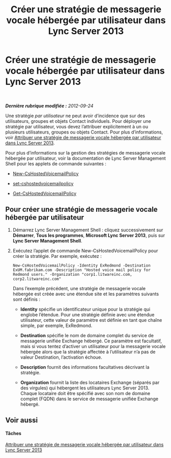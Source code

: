 ﻿---
title: Créer une stratégie de messagerie vocale hébergée par utilisateur dans Lync Server 2013
TOCTitle: Créer une stratégie de messagerie vocale hébergée par utilisateur dans Lync Server 2013
ms:assetid: 39018a7c-e0c3-46a2-be4e-05604ec67a50
ms:mtpsurl: https://technet.microsoft.com/fr-fr/library/Gg425867(v=OCS.15)
ms:contentKeyID: 49296906
ms.date: 05/20/2016
mtps_version: v=OCS.15
ms.translationtype: HT
---

# Créer une stratégie de messagerie vocale hébergée par utilisateur dans Lync Server 2013

 

_**Dernière rubrique modifiée :** 2012-09-24_

Une stratégie *par utilisateur* ne peut avoir d’incidence que sur des utilisateurs, groupes et objets Contact individuels. Pour déployer une stratégie par utilisateur, vous devez l’attribuer explicitement à un ou plusieurs utilisateurs, groupes ou objets Contact. Pour plus d’informations, voir [Attribuer une stratégie de messagerie vocale hébergée par utilisateur dans Lync Server 2013](lync-server-2013-assign-a-per-user-hosted-voice-mail-policy.md).

Pour plus d’informations sur la gestion des stratégies de messagerie vocale hébergée par utilisateur, voir la documentation de Lync Server Management Shell pour les applets de commande suivantes :

  - [New-CsHostedVoicemailPolicy](https://docs.microsoft.com/en-us/powershell/module/skype/New-CsHostedVoicemailPolicy)

  - [set-cshostedvoicemailpolicy](https://docs.microsoft.com/en-us/powershell/module/skype/Set-CsHostedVoicemailPolicy)

  - [Get-CsHostedVoicemailPolicy](https://docs.microsoft.com/en-us/powershell/module/skype/Get-CsHostedVoicemailPolicy)

## Pour créer une stratégie de messagerie vocale hébergée par utilisateur

1.  Démarrez Lync Server Management Shell : cliquez successivement sur **Démarrer**, **Tous les programmes**, **Microsoft Lync Server 2013**, puis sur **Lync Server Management Shell**.

2.  Exécutez l’applet de commande New-CsHostedVoicemailPolicy pour créer la stratégie. Par exemple, exécutez :
    
        New-CsHostedVoicemailPolicy -Identity ExRedmond -Destination ExUM.fabrikam.com -Description "Hosted voice mail policy for Redmond users." -Organization "corp1.litwareinc.com, corp2.litwareinc.com"
    
    Dans l’exemple précédent, une stratégie de messagerie vocale hébergée est créée avec une étendue site et les paramètres suivants sont définis :
    
      - **Identity** spécifie un identificateur unique pour la stratégie qui englobe l’étendue. Pour une stratégie définie avec une étendue utilisateur, cette valeur de paramètre est définie en tant que chaîne simple, par exemple, ExRedmond.
    
      - **Destination** spécifie le nom de domaine complet du service de messagerie unifiée Exchange hébergé. Ce paramètre est facultatif, mais si vous tentez d’activer un utilisateur pour la messagerie vocale hébergée alors que la stratégie affectée à l’utilisateur n’a pas de valeur Destination, l’activation échoue.
    
      - **Description** fournit des informations facultatives décrivant la stratégie.
    
      - **Organization** fournit la liste des locataires Exchange (séparés par des virgules) qui hébergent les utilisateurs Lync Server 2013. Chaque locataire doit être spécifié avec son nom de domaine complet (FQDN) dans le service de messagerie unifiée Exchange hébergé.

## Voir aussi

#### Tâches

[Attribuer une stratégie de messagerie vocale hébergée par utilisateur dans Lync Server 2013](lync-server-2013-assign-a-per-user-hosted-voice-mail-policy.md)

